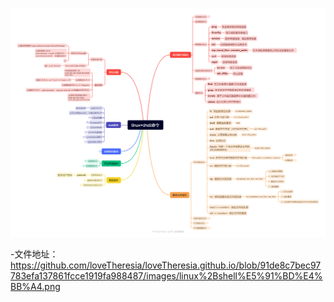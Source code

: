 ![linux+shell命令](https://github.com/loveTheresia/loveTheresia.github.io/blob/91de8c7bec97783efa137861fcce1919fa988487/images/linux%2Bshell%E5%91%BD%E4%BB%A4.png)

-文件地址：
https://github.com/loveTheresia/loveTheresia.github.io/blob/91de8c7bec97783efa137861fcce1919fa988487/images/linux%2Bshell%E5%91%BD%E4%BB%A4.png
